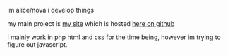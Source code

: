 im alice/nova i develop things

my main project is [my site](https://novassite.net) which is hosted [here on github](https://github.com/bathtubfulloftoast/novassite)

i mainly work in php html and css for the time being, however im trying to figure out javascript.
